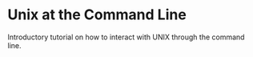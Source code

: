 Unix at the Command Line
========================

Introductory tutorial on how to interact with UNIX through the command line.